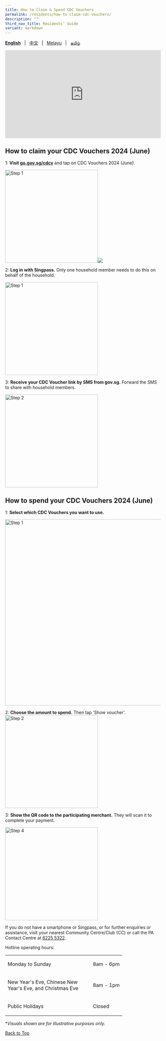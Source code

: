 ```yaml
---
title: How to Claim & Spend CDC Vouchers
permalink: /residents/how-to-claim-cdc-vouchers/
description: ""
third_nav_title: Residents' Guide
variant: markdown
---
```

<span id="cdcv_page_top"></span>
**[English](/residents/how-to-claim-cdc-vouchers)** &nbsp;&nbsp;|&nbsp;&nbsp; [中文](/residents/how-to-claim-cdc-vouchers-chinese)  &nbsp;&nbsp;|&nbsp;&nbsp; [Melayu](/residents/how-to-claim-cdc-vouchers-malay) &nbsp;&nbsp;|&nbsp;&nbsp; [தமிழ்](/residents/how-to-claim-cdc-vouchers-tamil)

<style>
a.bp-button {
	height: 6em !important;
	white-space:pre-line !important;
}
 .youtubecontainer {
    position: relative;
    width: 100%;
    height: 0;
    padding-bottom: 56.25%;
}
.youtubevideo {
    position: absolute;
    top: 0;
    left: 0;
    width: 100%;
    height: 100%;
}
</style>

<div class="youtubecontainer">
<iframe class="youtubevideo" src="https://www.youtube.com/embed/p59Ut_sN0a4?si=hFHWrbyu8onkUlDz" title="YouTube video player" frameborder="0" allow="accelerometer; autoplay; clipboard-write; encrypted-media; gyroscope; picture-in-picture" allowfullscreen=""></iframe>
	</div>

## How to claim your CDC Vouchers 2024 (June)

1: **Visit [go.gov.sg/cdcv](https://go.gov.sg/cdcv)** and tap on CDC Vouchers 2024 (June). 

<img src="/images/2024%20Phone%20Screens/Eng_Campaign_Page.png" alt="Step 1" style="width:300px !important;">![](/images/step_1.png)

2: **Log in with Singpass.** Only one household member needs to do this on behalf of the household.

<img src="/images/2024%20Phone%20Screens/Eng_Singpass_Claim_Page.png" alt="Step 1" style="width:300px !important;">


3: **Receive your CDC Voucher link by SMS from gov.sg.** Forward the SMS to share with household members.  

<img src="/images/2024%20Phone%20Screens/Eng_SMS_Page.png" alt="Step 2" style="width:300px !important;">


## How to spend your CDC Vouchers 2024 (June)

1: **Select which CDC Vouchers you want to use.** 

<img src="/images/2024%20Phone%20Screens/Eng_Select_Correct_Voucher.png" alt="Step 1" style="width:600px !important;">


2: **Choose the amount to spend.** Then tap 'Show voucher'.
<img src="/images/2024%20Phone%20Screens/Eng_Select_Voucher_Both.png" alt="Step 2" style="width:300px !important;">

3: **Show the QR code to the participating merchant.** They will scan it to complete your payment. 

<img src="/images/2024%20Phone%20Screens/Eng_Show_Both_QR.png" alt="Step 4" style="width:300px !important;">


If you do not have a smartphone or Singpass, or for further enquiries or assistance, visit your nearest Community Centre/Club (CC) or call the PA Contact Centre at <a href="tel:6225 5322">6225 5322</a>.

Hotline operating hours:

<table border="0" cellspacing="0" cellpadding="0">
<tbody>
<tr>
	<td><p style="width:260px !important;">Monday to Sunday</p></td>
	<td><p>8am - 6pm</p></td>
</tr>
	<tr><td><p style="width:260px !important;">New Year's Eve, Chinese New Year's Eve, and Christmas Eve</p></td>
	<td><p>8am - 1pm</p></td>
	</tr><tr>
	<td><p style="width:260px !important;">Public Holidays</p></td>
	<td><p>Closed</p></td>
</tr>
</tbody>
</table>

*<i>Visuals shown are for illustrative purposes only.</i>

[Back to Top](#cdcv_page_top)